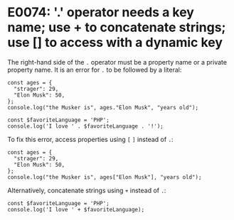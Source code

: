 # E0074: '.' operator needs a key name; use + to concatenate strings; use [] to access with a dynamic key

The right-hand side of the `.` operator must be a property name or a private
property name. It is an error for `.` to be followed by a literal:

    const ages = {
      "strager": 29,
      "Elon Musk": 50,
    };
    console.log("the Musker is", ages."Elon Musk", "years old");

    const $favoriteLanguage = 'PHP';
    console.log('I love ' . $favoriteLanguage . '!');

To fix this error, access properties using `[` `]` instead of `.`:

    const ages = {
      "strager": 29,
      "Elon Musk": 50,
    };
    console.log("the Musker is", ages["Elon Musk"], "years old");

Alternatively, concatenate strings using `+` instead of `.`:

    const $favoriteLanguage = 'PHP';
    console.log('I love ' + $favoriteLanguage);
